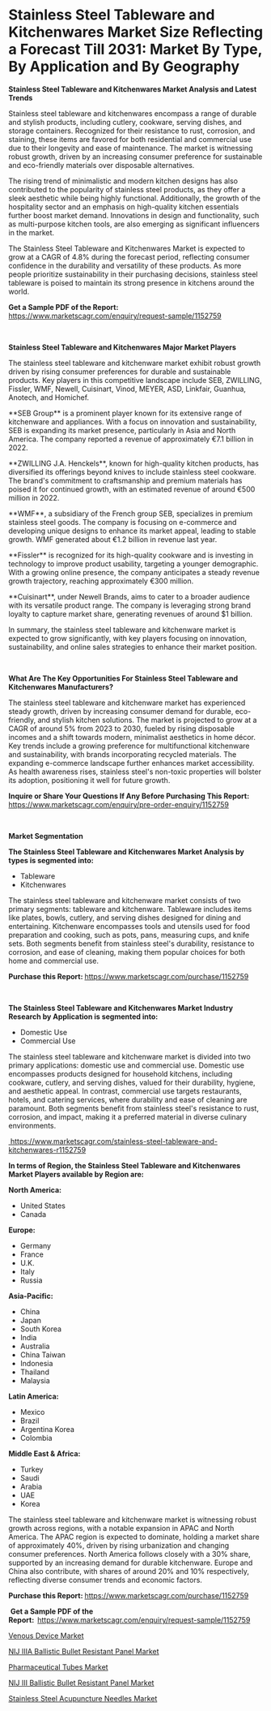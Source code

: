 <p><h1>Stainless Steel Tableware and Kitchenwares Market Size Reflecting a Forecast Till 2031: Market By Type, By Application and By Geography</h1></p><p><strong>Stainless Steel Tableware and Kitchenwares Market Analysis and Latest Trends</strong></p>
<p><p>Stainless steel tableware and kitchenwares encompass a range of durable and stylish products, including cutlery, cookware, serving dishes, and storage containers. Recognized for their resistance to rust, corrosion, and staining, these items are favored for both residential and commercial use due to their longevity and ease of maintenance. The market is witnessing robust growth, driven by an increasing consumer preference for sustainable and eco-friendly materials over disposable alternatives. </p><p>The rising trend of minimalistic and modern kitchen designs has also contributed to the popularity of stainless steel products, as they offer a sleek aesthetic while being highly functional. Additionally, the growth of the hospitality sector and an emphasis on high-quality kitchen essentials further boost market demand. Innovations in design and functionality, such as multi-purpose kitchen tools, are also emerging as significant influencers in the market.</p><p>The Stainless Steel Tableware and Kitchenwares Market is expected to grow at a CAGR of 4.8% during the forecast period, reflecting consumer confidence in the durability and versatility of these products. As more people prioritize sustainability in their purchasing decisions, stainless steel tableware is poised to maintain its strong presence in kitchens around the world.</p></p>
<p><strong>Get a Sample PDF of the Report:&nbsp;</strong> <a href="https://www.marketscagr.com/enquiry/request-sample/1152759">https://www.marketscagr.com/enquiry/request-sample/1152759</a></p>
<p>&nbsp;</p>
<p><strong>Stainless Steel Tableware and Kitchenwares Major Market Players</strong></p>
<p><p>The stainless steel tableware and kitchenware market exhibit robust growth driven by rising consumer preferences for durable and sustainable products. Key players in this competitive landscape include SEB, ZWILLING, Fissler, WMF, Newell, Cuisinart, Vinod, MEYER, ASD, Linkfair, Guanhua, Anotech, and Homichef.</p><p>**SEB Group** is a prominent player known for its extensive range of kitchenware and appliances. With a focus on innovation and sustainability, SEB is expanding its market presence, particularly in Asia and North America. The company reported a revenue of approximately €7.1 billion in 2022.</p><p>**ZWILLING J.A. Henckels**, known for high-quality kitchen products, has diversified its offerings beyond knives to include stainless steel cookware. The brand's commitment to craftsmanship and premium materials has poised it for continued growth, with an estimated revenue of around €500 million in 2022.</p><p>**WMF**, a subsidiary of the French group SEB, specializes in premium stainless steel goods. The company is focusing on e-commerce and developing unique designs to enhance its market appeal, leading to stable growth. WMF generated about €1.2 billion in revenue last year.</p><p>**Fissler** is recognized for its high-quality cookware and is investing in technology to improve product usability, targeting a younger demographic. With a growing online presence, the company anticipates a steady revenue growth trajectory, reaching approximately €300 million.</p><p>**Cuisinart**, under Newell Brands, aims to cater to a broader audience with its versatile product range. The company is leveraging strong brand loyalty to capture market share, generating revenues of around $1 billion.</p><p>In summary, the stainless steel tableware and kitchenware market is expected to grow significantly, with key players focusing on innovation, sustainability, and online sales strategies to enhance their market position.</p></p>
<p>&nbsp;</p>
<p><strong>What Are The Key Opportunities For Stainless Steel Tableware and Kitchenwares Manufacturers?</strong></p>
<p><p>The stainless steel tableware and kitchenware market has experienced steady growth, driven by increasing consumer demand for durable, eco-friendly, and stylish kitchen solutions. The market is projected to grow at a CAGR of around 5% from 2023 to 2030, fueled by rising disposable incomes and a shift towards modern, minimalist aesthetics in home décor. Key trends include a growing preference for multifunctional kitchenware and sustainability, with brands incorporating recycled materials. The expanding e-commerce landscape further enhances market accessibility. As health awareness rises, stainless steel's non-toxic properties will bolster its adoption, positioning it well for future growth.</p></p>
<p><strong>Inquire or Share Your Questions If Any Before Purchasing This Report:</strong> <a href="https://www.marketscagr.com/enquiry/pre-order-enquiry/1152759">https://www.marketscagr.com/enquiry/pre-order-enquiry/1152759</a></p>
<p>&nbsp;</p>
<p><strong>Market Segmentation</strong></p>
<p><strong>The Stainless Steel Tableware and Kitchenwares Market Analysis by types is segmented into:</strong></p>
<p><ul><li>Tableware</li><li>Kitchenwares</li></ul></p>
<p><p>The stainless steel tableware and kitchenware market consists of two primary segments: tableware and kitchenware. Tableware includes items like plates, bowls, cutlery, and serving dishes designed for dining and entertaining. Kitchenware encompasses tools and utensils used for food preparation and cooking, such as pots, pans, measuring cups, and knife sets. Both segments benefit from stainless steel's durability, resistance to corrosion, and ease of cleaning, making them popular choices for both home and commercial use.</p></p>
<p><strong>Purchase this Report:&nbsp;</strong><a href="https://www.marketscagr.com/purchase/1152759">https://www.marketscagr.com/purchase/1152759</a></p>
<p>&nbsp;</p>
<p><strong>The Stainless Steel Tableware and Kitchenwares Market Industry Research by Application is segmented into:</strong></p>
<p><ul><li>Domestic Use</li><li>Commercial Use</li></ul></p>
<p><p>The stainless steel tableware and kitchenware market is divided into two primary applications: domestic use and commercial use. Domestic use encompasses products designed for household kitchens, including cookware, cutlery, and serving dishes, valued for their durability, hygiene, and aesthetic appeal. In contrast, commercial use targets restaurants, hotels, and catering services, where durability and ease of cleaning are paramount. Both segments benefit from stainless steel's resistance to rust, corrosion, and impact, making it a preferred material in diverse culinary environments.</p></p>
<p><a href="https://www.marketscagr.com/stainless-steel-tableware-and-kitchenwares-r1152759">&nbsp;https://www.marketscagr.com/stainless-steel-tableware-and-kitchenwares-r1152759</a></p>
<p><strong>In terms of Region, the Stainless Steel Tableware and Kitchenwares Market Players available by Region are:</strong></p>
<p>
    <p> <strong> North America: </strong>
        <ul>
            <li>United States</li>
            <li>Canada</li>
        </ul>
        </p> 
    <p> <strong> Europe: </strong>
        <ul>
            <li>Germany</li>
            <li>France</li>
            <li>U.K.</li>
            <li>Italy</li>
            <li>Russia</li>
        </ul>
        </p> 
    <p> <strong> Asia-Pacific: </strong>
        <ul>
            <li>China</li>
            <li>Japan</li>
            <li>South Korea</li>
            <li>India</li>
            <li>Australia</li>
            <li>China Taiwan</li>
            <li>Indonesia</li>
            <li>Thailand</li>
            <li>Malaysia</li>
        </ul>
        </p> 
    <p> <strong> Latin America: </strong>
        <ul>
            <li>Mexico</li>
            <li>Brazil</li>
            <li>Argentina Korea</li>
            <li>Colombia</li>
        </ul>
        </p> 
    <p> <strong> Middle East & Africa: </strong>
        <ul>
            <li>Turkey</li>
            <li>Saudi</li>
            <li>Arabia</li>
            <li>UAE</li>
            <li>Korea</li>
        </ul>
    </p>
    </p>
<p><p>The stainless steel tableware and kitchenware market is witnessing robust growth across regions, with a notable expansion in APAC and North America. The APAC region is expected to dominate, holding a market share of approximately 40%, driven by rising urbanization and changing consumer preferences. North America follows closely with a 30% share, supported by an increasing demand for durable kitchenware. Europe and China also contribute, with shares of around 20% and 10% respectively, reflecting diverse consumer trends and economic factors.</p></p>
<p><strong>Purchase this Report: </strong><a href="https://www.marketscagr.com/purchase/1152759">https://www.marketscagr.com/purchase/1152759</a></p>
<p>&nbsp;<strong>Get a Sample PDF of the Report:&nbsp;&nbsp;</strong><a href="https://www.marketscagr.com/enquiry/request-sample/1152759">https://www.marketscagr.com/enquiry/request-sample/1152759</a></p>
<p><strong></strong></p>
<p><p><a href="https://www.linkedin.com/pulse/global-venous-device-market-trends-forecasts-strategic-ryawe?trackingId=3kcreqGzRASM4yznXmgEyw%3D%3D">Venous Device Market</a></p><p><a href="https://issuu.com/reportprime-2/docs/nij-iiia-ballistic-bullet-resistant_d422ab427a285b">NIJ IIIA Ballistic Bullet Resistant Panel Market</a></p><p><a href="https://www.linkedin.com/pulse/in-depth-analysis-global-pharmaceutical-tubes-market-scope-llvue?trackingId=Hz2EsYQwQ26hcFJvnJpnTw%3D%3D">Pharmaceutical Tubes Market</a></p><p><a href="https://issuu.com/reportprime-2/docs/nij-iii-ballistic-bullet-resistant-_8e69d45a2f3613">NIJ III Ballistic Bullet Resistant Panel Market</a></p><p><a href="https://www.linkedin.com/pulse/stainless-steel-acupuncture-needles-market-global-trends-qykee?trackingId=gwp94GBUTO2EXp8IGyeGfw%3D%3D">Stainless Steel Acupuncture Needles Market</a></p></p>